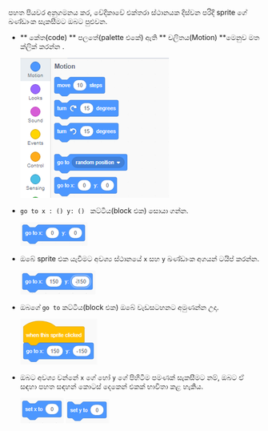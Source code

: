 පහත පියවර අනුගමනය කර, වේදිකාවේ එක්තරා ස්ථානයක දිස්වන පරිදි sprite ගේ ඛණ්ඩාංක සැකසීමට ඔබට පුළුවන.

- ** කේත(code) ** පලතේ(palette එකේ) ඇති ** චලිතය(Motion) **මෙනුව මත ක්ලික් කරන්න .
    
    ![චලන මෙනුව](images/motion-menu.png)

- `go to x : () y: () ` කට්ටිය(block එක) සොයා ගන්න.
    
    ![xy වෙත යන්න](images/goto.png)

- ඔබේ sprite එක යැවීමට අවශ්‍ය ස්ථානයේ ` x ` සහ ` y ` ඛණ්ඩාංක අගයන් ටයිප් කරන්න.
    
    ![පුරවා ඇති x y වෙත යන්න](images/goto_filled.png)

- ඔබගේ ` go to ` කට්ටිය(block එක) ඔබේ වැඩසටහනට අමුණන්න උදා.
    
    ![කට්ටියට (block) අමුණා ඇති x y වෙත යන්න](images/use-goto.png)

- ඔබට අවශ්‍ය වන්නේ ` x ` ගේ හෝ ` y ` ගේ පිහිටීම පමණක් සැකසීමට නම්, ඔබට ඒ සඳහා පහත සඳහන් කොටස් දෙකෙන් එකක් භාවිතා කළ හැකිය.
    
    ![x - ස්ථානය සකසන්න](images/setx.png) ![y - ස්ථානය සකසන්න](images/sety.png)